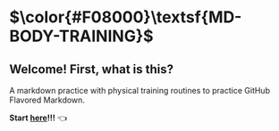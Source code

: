 # $\color{#F08000}\textsf{MD-BODY-TRAINING}$

## Welcome\! First, what is this?

A markdown practice with physical training routines to practice GitHub Flavored Markdown\.

**Start [here](home.md "🏠")\!\!\!** :point_left:
